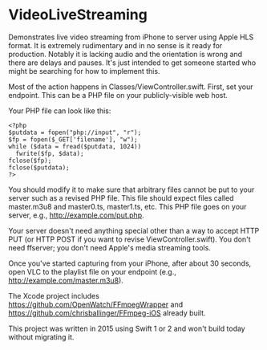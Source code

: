 # VideoLiveStreaming
Demonstrates live video streaming from iPhone to server using Apple HLS format. It is extremely rudimentary and in no sense is it ready for production. Notably it is lacking audio and the orientation is wrong and there are delays and pauses. It's just intended to get someone started who might be searching for how to implement this.

Most of the action happens in Classes/ViewController.swift. First, set your endpoint. This can be a PHP file on your publicly-visible web host. 

Your PHP file can look like this:

```
<?php
$putdata = fopen("php://input", "r");
$fp = fopen($_GET['filename'], "w");
while ($data = fread($putdata, 1024))
  fwrite($fp, $data);
fclose($fp);
fclose($putdata);
?>
```

You should modify it to make sure that arbitrary files cannot be put to your server such as a revised PHP file. This file should expect files called master.m3u8 and master0.ts, master1.ts, etc. This PHP file goes on your server, e.g., http://example.com/put.php. 

Your server doesn't need anything special other than a way to accept HTTP PUT (or HTTP POST if you want to revise ViewController.swift). You don't need ffserver; you don't need Apple's media streaming tools. 

Once you've started capturing from your iPhone, after about 30 seconds, open VLC to the playlist file on your endpoint (e.g., http://example.com/master.m3u8). 

The Xcode project includes https://github.com/OpenWatch/FFmpegWrapper and https://github.com/chrisballinger/FFmpeg-iOS already built. 

This project was written in 2015 using Swift 1 or 2 and won't build today without migrating it. 
